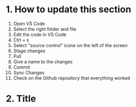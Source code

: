 # 1. How to update this section
1. Open VS Code
2. Select the right folder and file
3. Edit the code in VS Code
4. Ctrl + s
5. Select "source control" icone on the left of the screen
6. Stage changes
7. Pull
8. Give a name to the changes
9. Commit
10. Sync Changes
11. Check on the Github repository that everything worked

# 2. Title